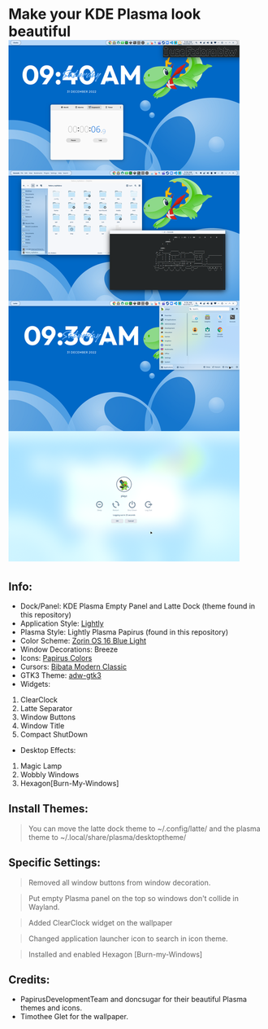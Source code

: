 # Make your KDE Plasma look beautiful![rice](images/rice.png)
## Info: 
* Dock/Panel: KDE Plasma Empty Panel and Latte Dock (theme found in this repository)
* Application Style: [Lightly](https://github.com/Luwx/Lightly)
* Plasma Style: Lightly Plasma Papirus (found in this repository)
* Color Scheme: [Zorin OS 16 Blue Light](https://store.kde.org/p/1890164)
* Window Decorations: Breeze
* Icons: [Papirus Colors](https://store.kde.org/p/1651940)
* Cursors: [Bibata Modern Classic](https://github.com/ful1e5/Bibata_Cursor)
* GTK3 Theme: [adw-gtk3](https://github.com/lassekongo83/adw-gtk3)
* Widgets:
1. ClearClock
2. Latte Separator
3. Window Buttons
4. Window Title
5. Compact ShutDown
* Desktop Effects:
1. Magic Lamp
2. Wobbly Windows
3. Hexagon[Burn-My-Windows]

## Install Themes:
> You can move the latte dock theme to ~/.config/latte/ and the plasma theme to ~/.local/share/plasma/desktoptheme/
## Specific Settings:
> Removed all window buttons from window decoration.

> Put empty Plasma panel on the top so windows don't collide in Wayland.

> Added ClearClock widget on the wallpaper

>Changed application launcher icon to search in icon theme.

>Installed and enabled Hexagon [Burn-my-Windows]
## Credits: 
* PapirusDevelopmentTeam and doncsugar for their beautiful Plasma themes and icons.
* Timothee Glet for the wallpaper.
